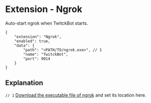 # Extension - Ngrok

Auto-start ngrok when TwitckBot starts.

```json5
{
    "extension": "Ngrok",
    "enabled": true,
    "data": {
        "path": "<PATH/TO/ngrok.exe>", // 1
        "name": "TwitckBot",
        "port": 9014
    }
}
```

## Explanation

`// 1` [Download the executable file of ngrok](https://ngrok.com/download) and set its location here.
